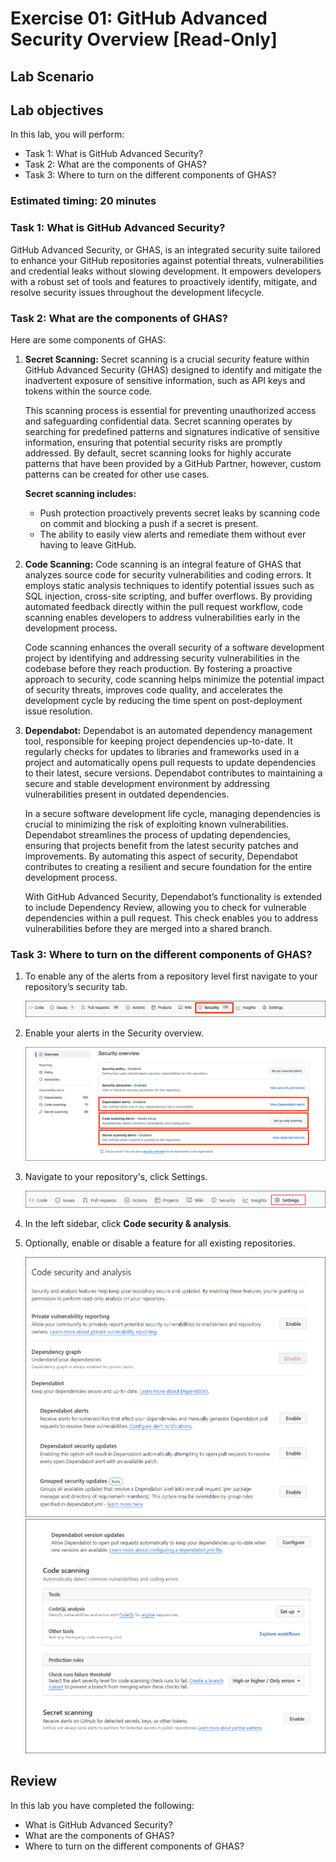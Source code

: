 # Exercise 01: GitHub Advanced Security Overview [Read-Only]

## Lab Scenario

## Lab objectives
In this lab, you will perform:

- Task 1: What is GitHub Advanced Security? 
- Task 2: What are the components of GHAS?  
- Task 3: Where to turn on the different components of GHAS?  

### Estimated timing: 20 minutes

### Task 1: What is GitHub Advanced Security?

GitHub Advanced Security, or GHAS, is an integrated security suite tailored to enhance your GitHub repositories against potential threats, vulnerabilities and credential leaks without slowing development. It empowers developers with a robust set of tools and features to proactively identify, mitigate, and resolve security issues throughout the development lifecycle. 

### Task 2: What are the components of GHAS?  
Here are some components of GHAS:

1. **Secret Scanning:** Secret scanning is a crucial security feature within GitHub Advanced Security (GHAS) designed to identify and mitigate the inadvertent exposure of sensitive information, such as API keys and tokens within the source code.

    This scanning process is essential for preventing unauthorized access and safeguarding confidential data. Secret scanning operates by searching for predefined patterns and signatures indicative of sensitive information, ensuring that potential security risks are promptly addressed. By default, secret scanning looks for highly accurate patterns that have been provided by a GitHub Partner, however, custom patterns can be created for other use cases.

   **Secret scanning includes:**
    - Push protection proactively prevents secret leaks by scanning code on commit and blocking a push if a secret is present.
    - The ability to easily view alerts and remediate them without ever having to leave GitHub.

1. **Code Scanning:** Code scanning is an integral feature of GHAS that analyzes source code for security vulnerabilities and coding errors. It employs static analysis techniques to identify potential issues such as SQL injection, cross-site scripting, and buffer overflows. By providing automated feedback directly within the pull request workflow, code scanning enables developers to address vulnerabilities early in the development process.

    Code scanning enhances the overall security of a software development project by identifying and addressing security vulnerabilities in the codebase before they reach production. By fostering a proactive approach to security, code scanning helps minimize the potential impact of security threats, improves code quality, and accelerates the development cycle by reducing the time spent on post-deployment issue resolution.

1. **Dependabot:** Dependabot is an automated dependency management tool, responsible for keeping project dependencies up-to-date. It regularly checks for updates to libraries and frameworks used in a project and automatically opens pull requests to update dependencies to their latest, secure versions. Dependabot contributes to maintaining a secure and stable development environment by addressing vulnerabilities present in outdated dependencies.

    In a secure software development life cycle, managing dependencies is crucial to minimizing the risk of exploiting known vulnerabilities. Dependabot streamlines the process of updating dependencies, ensuring that projects benefit from the latest security patches and improvements. By automating this aspect of security, Dependabot contributes to creating a resilient and secure foundation for the entire development process.

    With GitHub Advanced Security, Dependabot’s functionality is extended to include Dependency Review, allowing you to check for vulnerable dependencies within a pull request. This check enables you to address vulnerabilities before they are merged into a shared branch.

### Task 3: Where to turn on the different components of GHAS?  

1. To enable any of the alerts from a repository level first navigate to your repository’s security tab.

   ![Picture1](./images/security-tab.png)

2. Enable your alerts in the Security overview.

   ![Picture1](./images/security-overview-page.png)

3. Navigate to your repository's, click  Settings.

   ![Picture1](./images/ghasr1.png)

5. In the left sidebar, click **Code security & analysis**.

6. Optionally, enable or disable a feature for all existing repositories.

   ![Picture1](./images/ghasr2.png)
   ![Picture1](./images/ghasr3.png)

## Review
 
In this lab you have completed the following:
+ What is GitHub Advanced Security?
+ What are the components of GHAS?
+ Where to turn on the different components of GHAS? 
